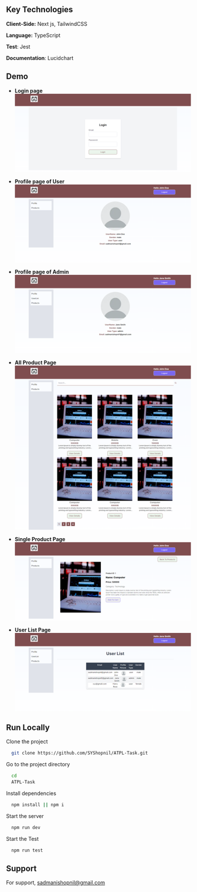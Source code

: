 ## Key Technologies

**Client-Side:** Next js, TailwindCSS

**Language:** TypeScript

**Test**: Jest

**Documentation**: Lucidchart

## Demo

- **Login page**
  <img src = "public/doc/demo/loginFormPage.png"  >

- **Profile page of User**
  <img src = "public/doc/demo/profilePageOne.png"  >

- **Profile page of Admin**
  <img src = "public/doc/demo/profilePageTwo.png"  >

- **All Product Page**
  <img src = "public/doc/demo/showAllProductPage.png"  >

- **Single Product Page**
  <img src = "public/doc/demo/singleProductPage.png"  >

- **User List Page**
  <img src = "public/doc/demo/userListPage.png"  >

## Run Locally

Clone the project

```bash
  git clone https://github.com/SYShopnil/ATPL-Task.git
```

Go to the project directory

```bash
  cd
  ATPL-Task
```

Install dependencies

```bash
  npm install || npm i
```

Start the server

```bash
  npm run dev
```

Start the Test

```bash
  npm run test
```

## Support

For support, sadmanishopnil@gmail.com
